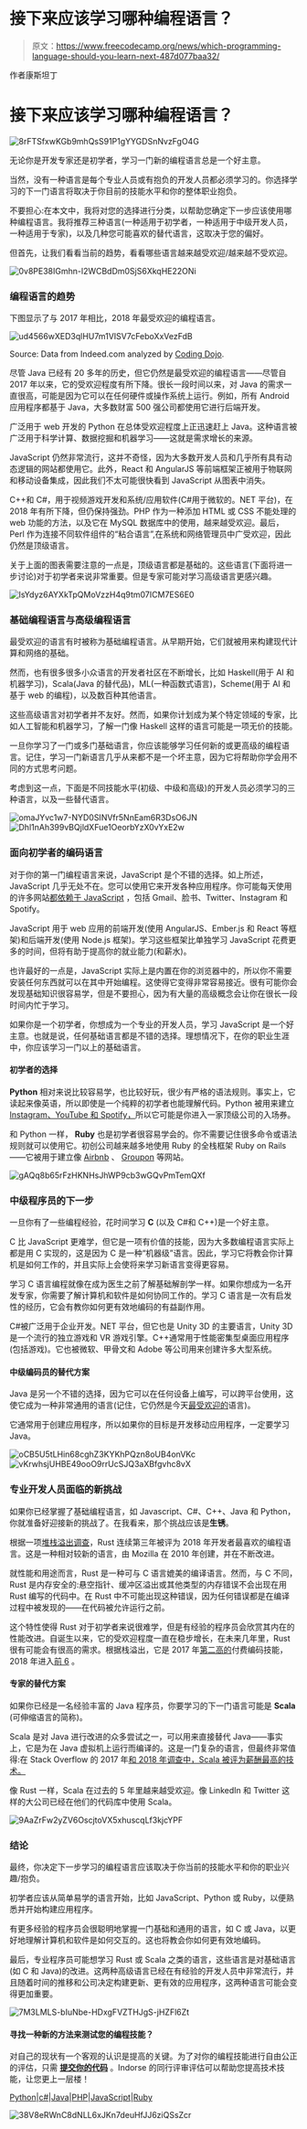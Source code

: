 # 接下来应该学习哪种编程语言？

> 原文：<https://www.freecodecamp.org/news/which-programming-language-should-you-learn-next-487d077baa32/>

作者康斯坦丁

# **接下来应该学习哪种编程语言？**

![8rFTSfxwKGb9mhQsS91P1gYYGDSnNvzFgO4G](img/681ffed23bab25a4cb4d0c41543f7711.png)

无论你是开发专家还是初学者，学习一门新的编程语言总是一个好主意。

当然，没有一种语言是每个专业人员或有抱负的开发人员都必须学习的。你选择学习的下一门语言将取决于你目前的技能水平和你的整体职业抱负。

不要担心:在本文中，我将对您的选择进行分类，以帮助您确定下一步应该使用哪种编程语言。我将推荐三种语言(一种适用于初学者，一种适用于中级开发人员，一种适用于专家)，以及几种您可能喜欢的替代语言，这取决于您的偏好。

但首先，让我们看看当前的趋势，看看哪些语言越来越受欢迎/越来越不受欢迎。

![0v8PE38IGmhn-l2WCBdDm0SjS6XkqHE22ONi](img/f9700822ad6d10c0dac16ffa2896d5c0.png)

### 编程语言的趋势

下图显示了与 2017 年相比，2018 年最受欢迎的编程语言。

![ud4566wXED3qlHU7m1VISV7cFeboXxVezFdB](img/b41e5c7620213635190befaa195c4a66.png)

Source: Data from Indeed.com analyzed by [Coding Dojo](https://www.codingdojo.com/blog/7-most-in-demand-programming-languages-of-2018/).

尽管 Java 已经有 20 多年的历史，但它仍然是最受欢迎的编程语言——尽管自 2017 年以来，它的受欢迎程度有所下降。很长一段时间以来，对 Java 的需求一直很高，可能是因为它可以在任何硬件或操作系统上运行。例如，所有 Android 应用程序都基于 Java，大多数财富 500 强公司都使用它进行后端开发。

广泛用于 web 开发的 Python 在总体受欢迎程度上正迅速赶上 Java。这种语言被广泛用于科学计算、数据挖掘和机器学习——这就是需求增长的来源。

JavaScript 仍然非常流行，这并不奇怪，因为大多数开发人员和几乎所有具有动态逻辑的网站都使用它。此外，React 和 AngularJS 等前端框架正被用于物联网和移动设备集成，因此我们不太可能很快看到 JavaScript 从图表中消失。

C++和 C#，用于视频游戏开发和系统/应用软件(C#用于微软的。NET 平台)，在 2018 年有所下降，但仍保持强劲。PHP 作为一种添加 HTML 或 CSS 不能处理的 web 功能的方法，以及它在 MySQL 数据库中的使用，越来越受欢迎。最后，Perl 作为连接不同软件组件的“粘合语言”,在系统和网络管理员中广受欢迎，因此仍然是顶级语言。

关于上面的图表需要注意的一点是，顶级语言都是基础的。这些语言(下面将进一步讨论)对于初学者来说非常重要。但是专家可能对学习高级语言更感兴趣。

![IsYdyz6AYXkTpQMoVzzH4q9tm07ICM7ES6E0](img/2bbc4062bdf1fdea4333cd03aa16940d.png)

### 基础编程语言与高级编程语言

最受欢迎的语言有时被称为基础编程语言。从早期开始，它们就被用来构建现代计算和网络的基础。

然而，也有很多很多小众语言的开发者社区在不断增长，比如 Haskell(用于 AI 和机器学习)，Scala(Java 的替代品)，ML(一种函数式语言)，Scheme(用于 AI 和基于 web 的编程)，以及数百种其他语言。

这些高级语言对初学者并不友好。然而，如果你计划成为某个特定领域的专家，比如人工智能和机器学习，了解一门像 Haskell 这样的语言可能是一项无价的技能。

一旦你学习了一门或多门基础语言，你应该能够学习任何新的或更高级的编程语言。记住，学习一门新语言几乎从来都不是一个坏主意，因为它将帮助你学会用不同的方式思考问题。

考虑到这一点，下面是不同技能水平(初级、中级和高级)的开发人员必须学习的三种语言，以及一些替代语言。

![omaJYvc1w7-NYD0SINVfr5NnEam6R3DsO6JN](img/18386408d88352c49507cc98cc61823e.png)![Dhl1nAh399vBQjldXFue1OeorbYzX0vYxE2w](img/b87c55874bd10d24048f06f97bdc790d.png)

### 面向初学者的编码语言

对于你的第一门编程语言来说，JavaScript 是个不错的选择。如上所述，JavaScript 几乎无处不在。您可以使用它来开发各种应用程序。你可能每天使用的许多网站[都依赖于 JavaScript](https://generalassemb.ly/blog/learning-to-code-why-you-should-learn-javascript-first/) ，包括 Gmail、脸书、Twitter、Instagram 和 Spotify。

JavaScript 用于 web 应用的前端开发(使用 AngularJS、Ember.js 和 React 等框架)和后端开发(使用 Node.js 框架)。学习这些框架比单独学习 JavaScript 花费更多的时间，但将有助于提高你的就业能力(和薪水)。

也许最好的一点是，JavaScript 实际上是内置在你的浏览器中的，所以你不需要安装任何东西就可以在其中开始编程。这使得它变得非常容易接近。很有可能你会发现基础知识很容易学，但是不要担心，因为有大量的高级概念会让你在很长一段时间内忙于学习。

如果你是一个初学者，你想成为一个专业的开发人员，学习 JavaScript 是一个好主意。也就是说，任何基础语言都是不错的选择。理想情况下，在你的职业生涯中，你应该学习一门以上的基础语言。

#### **初学者的选择**

**Python** 相对来说比较容易学，也比较好玩，很少有严格的语法规则。事实上，它读起来像英语，所以即使是一个纯粹的初学者也能理解代码。Python 被用来建立 [Instagram、YouTube 和 Spotify，](https://makeawebsitehub.com/which-programming-language/)所以它可能是你进入一家顶级公司的入场券。

和 Python 一样， **Ruby** 也是初学者很容易学会的。你不需要记住很多命令或语法规则就可以使用它。初创公司越来越多地使用 Ruby 的全栈框架 Ruby on Rails——它被用于建立像 [Airbnb](https://skillcrush.com/2015/02/02/37-rails-sites/) 、 [Groupon](http://learn.onemonth.com/10-reasons-beginners-should-learn-ruby-on-rails/) 等网站。

![gAQq8b65rFzHKNHsJhWP9cb3wGQvPmTemQXf](img/90151e295a1dd57537ea373e502b93dc.png)

### 中级程序员的下一步

一旦你有了一些编程经验，花时间学习 **C** (以及 C#和 C++)是一个好主意。

C 比 JavaScript 更难学，但它是一项有价值的技能，因为大多数编程语言实际上都是用 C 实现的，这是因为 C 是一种“机器级”语言。因此，学习它将教会你计算机是如何工作的，并且实际上会使将来学习新语言变得更容易。

学习 C 语言编程就像在成为医生之前了解基础解剖学一样。如果你想成为一名开发专家，你需要了解计算机和软件是如何协同工作的。学习 C 语言是一次有启发性的经历，它会有教你如何更有效地编码的有益副作用。

C#被广泛用于企业开发。NET 平台，但它也是 Unity 3D 的主要语言，Unity 3D 是一个流行的独立游戏和 VR 游戏引擎。C++通常用于性能密集型桌面应用程序(包括游戏)。它也被微软、甲骨文和 Adobe 等公司用来创建许多大型系统。

#### **中级编码员的替代方案**

Java 是另一个不错的选择，因为它可以在任何设备上编写，可以跨平台使用，这使它成为一种非常通用的语言(记住，它仍然是今天[最受欢迎的](https://www.techrepublic.com/article/the-10-most-in-demand-programming-languages-of-2018/)语言)。

它通常用于创建应用程序，所以如果你的目标是开发移动应用程序，一定要学习 Java。

![oCB5U5tLHin68cghZ3KYKhPQzn8oUB4onVKc](img/397210c62b8c1eb16afa3a89b96853fc.png)![vKrwhsjUHBE49ooO9rrUcSJQ3aXBfgvhc8vX](img/fd48b8164d9ad988a6c04c9bea5035e5.png)

### 专业开发人员面临的新挑战

如果你已经掌握了基础编程语言，如 Javascript、C#、C++、Java 和 Python，你就准备好迎接新的挑战了。在我看来，那个挑战应该是**生锈**。

根据一项[堆栈溢出调查](https://insights.stackoverflow.com/survey/2018/#most-loved-dreaded-and-wanted)，Rust 连续第三年被评为 2018 年开发者最喜欢的编程语言。这是一种相对较新的语言，由 Mozilla 在 2010 年创建，并在不断改进。

就性能和用途而言，Rust 是一种可与 C 语言媲美的编译语言。然而，与 C 不同，Rust 是内存安全的:悬空指针、缓冲区溢出或其他类型的内存错误不会出现在用 Rust 编写的代码中。在 Rust 中不可能出现这种错误，因为任何错误都是在编译过程中被发现的——在代码被允许运行之前。

这个特性使得 Rust 对于初学者来说很难学，但是有经验的程序员会欣赏其内在的性能改进。自诞生以来，它的受欢迎程度一直在稳步增长，在未来几年里，Rust 很有可能会有很高的需求。根据栈溢出，它是 2017 年[第二高的](https://insights.stackoverflow.com/survey/2017#most-loved-dreaded-and-wanted)付费编码技能，2018 年进入[前 6](https://insights.stackoverflow.com/survey/2018/#top-paying-technologies) 。

#### **专家的替代方案**

如果你已经是一名经验丰富的 Java 程序员，你要学习的下一门语言可能是 **Scala** (可伸缩语言的简称)。

Scala 是对 Java 进行改进的众多尝试之一，可以用来直接替代 Java——事实上，它是为在 Java 虚拟机上运行而编译的。这是一门复杂的语言，但最终非常值得:在 Stack Overflow 的 2017 年[和 2018 年](https://insights.stackoverflow.com/survey/2017#technology-top-paying-technologies-by-region)[调查中，Scala 被评为薪酬最高的技术。](https://insights.stackoverflow.com/survey/2018/#top-paying-technologies)

像 Rust 一样，Scala 在过去的 5 年里越来越受欢迎。像 LinkedIn 和 Twitter 这样的大公司已经在他们的代码库中使用 Scala。

![9AaZrFw2yZV6OscjtoVX5xhuscqLf3kjcYPF](img/2f43338e79c56d5135ec111063e80b2b.png)

### 结论

最终，你决定下一步学习的编程语言应该取决于你当前的技能水平和你的职业兴趣/抱负。

初学者应该从简单易学的语言开始，比如 JavaScript、Python 或 Ruby，以便熟悉并开始构建应用程序。

有更多经验的程序员会很聪明地掌握一门基础和通用的语言，如 C 或 Java，以更好地理解计算机和软件是如何交互的。这也将教会你如何更有效地编码。

最后，专业程序员可能想学习 Rust 或 Scala 之类的语言，这些语言是对基础语言(如 C 和 Java)的改进。这两种高级语言已经在有经验的开发人员中非常流行，并且随着时间的推移和公司决定构建更新、更有效的应用程序，这两种语言可能会变得更加重要。

![7M3LMLS-bIuNbe-HDxgFVZTHJgS-jHZFl6Zt](img/42384eda76c61aa3f3e5dd3ef3f48267.png)

#### 寻找一种新的方法来测试您的编程技能？

对自己的现状有一个客观的认识是提高的关键。为了对你的编程技能进行自由公正的评估，只需 [**提交你的代码**](https://indorse.io/claims/new?utm_source=Medium&utm_term=Claim&utm_content=Which_Programming_Language_Next_Claim) 。Indorse 的同行评审评估可以帮助您提高技术技能，让您更上一层楼！

[Python](https://indorse.io/claims/new?skill=python&utm_source=Medium&utm_term=Python&utm_content=Which_Programming_Language_Next_Python)|[c#](https://indorse.io/claims/new?skill=c&utm_source=Medium&utm_term=C&utm_content=Which_Programming_Language_Next_C)|[Java](https://indorse.io/claims/new?skill=java&utm_source=Medium&utm_term=Java&utm_content=Which_Programming_Language_Next_Java)|[PHP](https://indorse.io/claims/new?skill=php&utm_source=Medium&utm_term=PHP&utm_content=Which_Programming_Language_Next_PHP)|[JavaScript](https://indorse.io/claims/new?skill=javascript&utm_source=Medium&utm_term=JS&utm_content=Which_Programming_Language_Next_JS)|[Ruby](https://indorse.io/claims/new?skill=ruby&utm_source=Medium&utm_term=Ruby&utm_content=Which_Programming_Language_Next_Ruby)

![38V8eRWnC8dNLL6xJKn7deuHfJJ6ziQSsZcr](img/b595be9c1d23148a690fc3561a65289c.png)